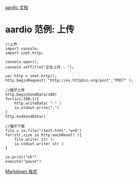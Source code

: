 [aardio 文档](../../../index.htm "aardio 编程语言文档首页")

# aardio 范例: 上传

```aardio aardio
//上传
import console;
import inet.http;

console.open();
console.setTitle("正在上传...");

var http = inet.http();
http.beginRequest( "http://eu.httpbin.org/post","POST" );

//循环上传
http.beginSendData(100)
for(i=1;100;1){
    http.writeData( "-" )
    io.stdout.write(".")
}
http.endSendData()

//循环下载
file = io.file("/test.html","w+b")
for(str,size in http.eachRead() ){
    file.write( str );
    io.stdout.write( str )
}

io.print("ok")
execute("pause")

```

[Markdown 格式](https://www.aardio.com/zh-cn/doc/example/Network/Transfer/stream.md)


